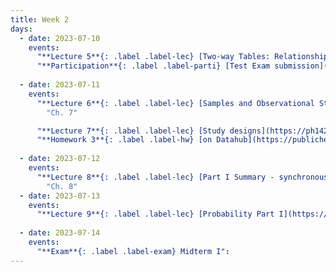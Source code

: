 ```yaml
---
title: Week 2
days:
  - date: 2023-07-10
    events:
      "**Lecture 5**{: .label .label-lec} [Two-way Tables: Relationships Between Two Categorical Variables](https://ph142-ucb.github.io/su23/src/l05-two-categorical-vars.pdf) [{recording}](https://bcourses.berkeley.edu/courses/1525581/pages/lecture-5)":
      "**Participation**{: .label .label-parti} [Test Exam submission](https://ph142-ucb.github.io/su23/src/LASTNAME_FIRSTNAME_EXAMTEST_2023.pdf) (Due Jul 12th, 10:00 PM PST) on [Gradescope](https://www.gradescope.com/courses/546137/) ":
      
  - date: 2023-07-11
    events:
      "**Lecture 6**{: .label .label-lec} [Samples and Observational Studies](https://ph142-ucb.github.io/su23/src/l06-samples.pdf)[{video}](https://bcourses.berkeley.edu/courses/1525581/pages/lecture-6)": 
        "Ch. 7"

      "**Lecture 7**{: .label .label-lec} [Study designs](https://ph142-ucb.github.io/su23/src/l07-study-designs.pdf)[{video}](https://bcourses.berkeley.edu/courses/1525581/pages/lecture-7)":
      "**Homework 3**{: .label .label-hw} [on Datahub](https://publichealth.datahub.berkeley.edu/hub/user-redirect/git-pull?repo=https%3A%2F%2Fgithub.com%2Fph142-ucb%2Fph142-su23&urlpath=rstudio%2F&branch=main) [{Solutions}](https://ph142-ucb.github.io/su23/src/hw03sol.pdf)":
      
  - date: 2023-07-12
    events:
      "**Lecture 8**{: .label .label-lec} [Part I Summary - synchronous](https://ph142-ucb.github.io/su23/src/midterm-review.pdf)[{recording}](https://bcourses.berkeley.edu/courses/1525581/pages/midterm-1-live-review-session)":
        "Ch. 8"
  - date: 2023-07-13
    events:
      "**Lecture 9**{: .label .label-lec} [Probability Part I](https://ph142-ucb.github.io/su23/src/l09-intro-to-probability.pdf)":
      
  - date: 2023-07-14
    events:
      "**Exam**{: .label .label-exam} Midterm I":
---
```



